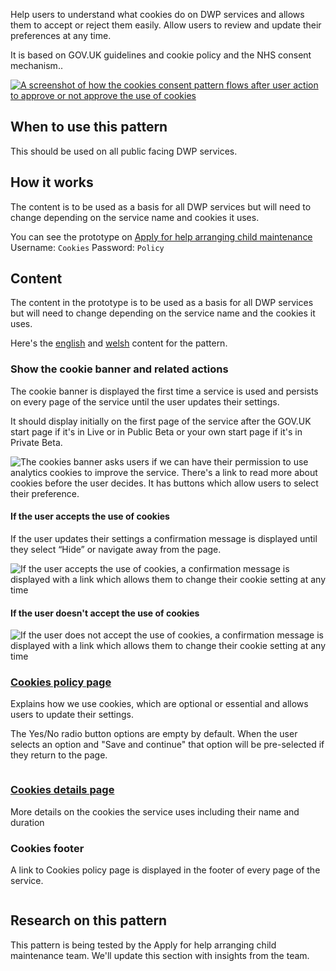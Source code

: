 Help users to understand what cookies do on DWP services and allows them to accept or reject them easily. Allow users to review and update their preferences at any time.

It is based on GOV.UK guidelines and cookie policy and the NHS consent mechanism..

<a href="/public/images/cookies/cookies-flow.png">
    <img src="/public/images/cookies/cookies-flow.png" alt="A screenshot of how the cookies consent pattern flows after user action to approve or not approve the use of cookies" />
</a>

## When to use this pattern

This should be used on all public facing DWP services.

## How it works

The content is to be used as a basis for all DWP services but will need to change depending on the service name and cookies it uses.

You can see the prototype on <a href="https://pension-age.herokuapp.com/cookies/apply_cmg_start_banner_v2.html" alt="">Apply for help arranging child maintenance</a>
Username: <code>Cookies</code>
Password: <code>Policy</code>

## Content

The content in the prototype is to be used as a basis for all DWP services but will need to change depending on the service name and the cookies it uses.

Here's the <a href="/public/docs/english_cookie_content.md" alt="">english</a> and <a href="/public/docs/welsh_cookie_content.md">welsh</a> content for the pattern. 

### Show the cookie banner and related actions
The cookie banner is displayed the first time a service is used and persists on every page of the service until the user updates their settings.

It should display initially on the first page of the service after the GOV.UK start page if it's in Live or in Public Beta or your own start page if it's in Private Beta.

<img src="/public/images/cookies/cookies-banner.png" alt="The cookies banner asks users if we can have their permission to use analytics cookies to improve the service. There's a link to read more about cookies before the user decides. It has buttons which allow users to select their preference." />

#### If the user accepts the use of cookies

If the user updates their settings a confirmation message is displayed until they select “Hide” or navigate away from the page.

<img src="/public/images/cookies/cookies-accept.png" alt="If the user accepts the use of cookies, a confirmation message is displayed with a link which allows them to change their cookie setting at any time" />

#### If the user doesn't accept the use of cookies

<img src="/public/images/cookies/cookies-reject.png" alt="If the user does not accept the use of cookies, a confirmation message is displayed with a link which allows them to change their cookie setting at any time" />

### <a href="https://pension-age.herokuapp.com/cookies/cookie_policy">Cookies policy page</a>

Explains how we use cookies, which are optional or essential and allows users to update their settings.

The Yes/No radio button options are empty by default. When the user selects an option and "Save and continue" that option will be pre-selected if they return to the page.

<img src="/public/images/cookies/cookies-accept-reject.png" alt="" />

### <a href="https://pension-age.herokuapp.com/cookies/cookies_details">Cookies details page</a>

More details on the cookies the service uses including their name and duration

### Cookies footer

A link to Cookies policy page is displayed in the footer of every page of the service.

<img src="/public/images/cookies/cookies-footer.png" alt="" />

## Research on this pattern

This pattern is being tested by the Apply for help arranging child maintenance team. We'll update this section with insights from the team.
